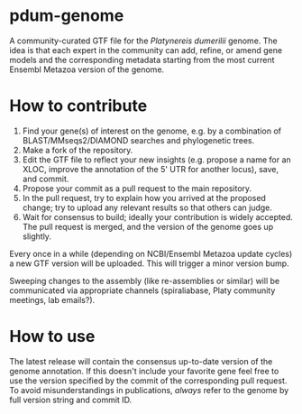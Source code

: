 # pdum-genome

A community-curated GTF file for the _Platynereis dumerilii_ genome. The idea is that each expert in the community can add, refine, or amend gene models and the corresponding metadata starting from the most current Ensembl Metazoa version of the genome.

# How to contribute

1. Find your gene(s) of interest on the genome, e.g. by a combination of BLAST/MMseqs2/DIAMOND searches and phylogenetic trees.
2. Make a fork of the repository.
3. Edit the GTF file to reflect your new insights (e.g. propose a name for an XLOC, improve the annotation of the 5' UTR for another locus), save, and commit.
4. Propose your commit as a pull request to the main repository.
5. In the pull request, try to explain how you arrived at the proposed change; try to upload any relevant results so that others can judge.
6. Wait for consensus to build; ideally your contribution is widely accepted. The pull request is merged, and the version of the genome goes up slightly.

Every once in a while (depending on NCBI/Ensembl Metazoa update cycles) a new GTF version will be uploaded. This will trigger a minor version bump.

Sweeping changes to the assembly (like re-assemblies or similar) will be communicated via appropriate channels (spiraliabase, Platy community meetings, lab emails?).

# How to use

The latest release will contain the consensus up-to-date version of the genome annotation. If this doesn't include your favorite gene feel free to use the version specified by the commit of the corresponding pull request. To avoid misunderstandings in publications, _always_ refer to the genome by full version string and commit ID.
